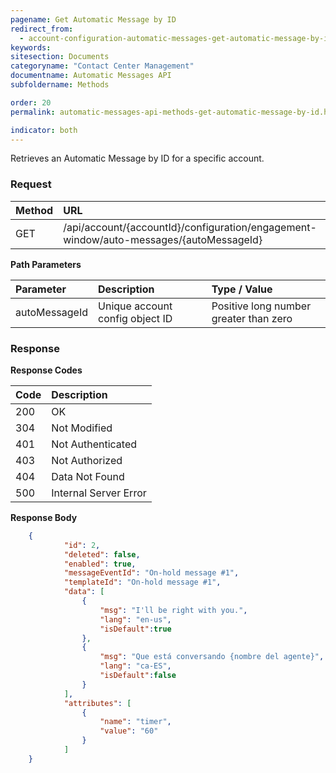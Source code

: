 ```yaml
---
pagename: Get Automatic Message by ID
redirect_from:
  - account-configuration-automatic-messages-get-automatic-message-by-id.html
keywords:
sitesection: Documents
categoryname: "Contact Center Management"
documentname: Automatic Messages API
subfoldername: Methods

order: 20
permalink: automatic-messages-api-methods-get-automatic-message-by-id.html

indicator: both
---
```


Retrieves an Automatic Message by ID for a specific account.

### Request

| Method | URL |
| :-------- | :---- |
| GET | /api/account/{accountId}/configuration/engagement-window/auto-messages/{autoMessageId} |

**Path Parameters**

| Parameter |  Description        | Type / Value     |
| :----------- | :--------------- | :--------------- |
| autoMessageId | Unique account config object ID | Positive long number greater than zero |

### Response

**Response Codes**

| Code | Description |
| :---- | :------------ |
| 200 | OK |
| 304 | Not Modified |
| 401 | Not Authenticated |
| 403 | Not Authorized |
| 404 | Data Not Found |
| 500 | Internal Server Error |

**Response Body**

```json
    {
            "id": 2,
            "deleted": false,
            "enabled": true,
            "messageEventId": "On-hold message #1",
            "templateId": "On-hold message #1",
            "data": [
                {
                    "msg": "I'll be right with you.",
                    "lang": "en-us",
                    "isDefault":true
                },
                {
                    "msg": "Que está conversando {nombre del agente}",
                    "lang": "ca-ES",
                    "isDefault":false
                }
            ],
            "attributes": [
                {
                    "name": "timer",
                    "value": "60"
                }
            ]
    }
```
